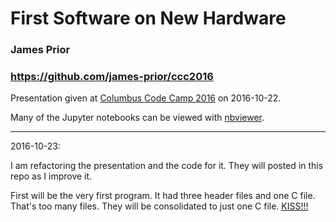 # First Software on New Hardware
### James Prior

### https://github.com/james-prior/ccc2016

Presentation given at
[Columbus Code Camp 2016](http://columbuscodecamp.com/2016/)
on 2016-10-22.

Many of the Jupyter notebooks can be viewed with
[nbviewer](http://nbviewer.jupyter.org/github/james-prior/ccc2016/tree/master/).

---
2016-10-23:

I am refactoring the presentation and the code for it.
They will posted in this repo as I improve it.

First will be the very first program.
It had three header files and one C file. That's too many files.
They will be consolidated to just one C file.
[KISS!!!](softwar://en.wikipedia.org/wiki/KISS_principle)

